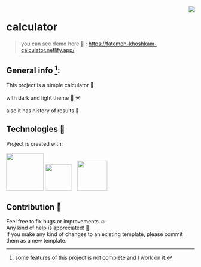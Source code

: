 <img align="right" src="https://user-images.githubusercontent.com/30217552/172647024-b83a8a36-e480-483e-a4f2-b42ec5c075a7.jpg">

# calculator
> you can see demo here :eyes: : https://fatemeh-khoshkam-calculator.netlify.app/ 

## General info [^note]:
This project is a simple calculator :abacus:	
<br>
with dark and light theme :crescent_moon: :sunny:	
<br>
also it has history of results :page_facing_up:	
	
## Technologies :hammer:	
Project is created with:
<br>
<br>
<img width="100" src="https://user-images.githubusercontent.com/25181517/117447535-f00a3a00-af3d-11eb-89bf-45aaf56dbaf1.png">
<img width="70" src="https://user-images.githubusercontent.com/25181517/117447663-0fa16280-af3e-11eb-8677-bcf8e4f8e298.png">&nbsp;&nbsp;&nbsp;
<img width="80"  src="https://user-images.githubusercontent.com/25181517/117447155-6a868a00-af3d-11eb-9cfe-245df15c9f3f.png">

## Contribution :handshake:
Feel free to fix bugs or improvements :relaxed:.<br>
Any kind of help is appreciated! :raised_hands:	<br>
If you make any kind of changes to an existing template, please commit them as a new template.

[^note]:some features of this project is not complete and I work on it.
